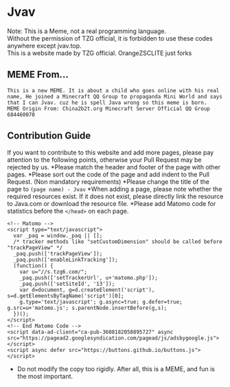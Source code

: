 # Jvav
Note: This is a Meme, not a real programming language.              
Without the permission of TZG official, it is forbidden to use these codes anywhere except jvav.top.                
This is a website made by TZG official. OrangeZSCLITE just forks   
## MEME From...
```
This is a new MEME. It is about a child who goes online with his real name, He joined a Minecraft QQ Group to propaganda Mini World and says that I can Jvav. cuz he is spell Java wrong so this meme is born.
MEME Origin From: China2b2t.org Minecraft Server Official QQ Group 684460070
```
## Contribution Guide
If you want to contribute to this website and add more pages, please pay attention to the following points, otherwise your Pull Request may be rejected by us.
*Please match the header and footer of the page with other pages.
*Please sort out the code of the page and add indent to the Pull Request. (Non mandatory requirements)
*Please change the title of the page to ```(page name) - Jvav```
*When adding a page, please note whether the required resources exist. If it does not exist, please directly link the resource to Java.com or download the resource file.
*Please add Matomo code for statistics before the ```</head>``` on each page.
```
<!-- Matomo -->
<script type="text/javascript">
  var _paq = window._paq || [];
  /* tracker methods like "setCustomDimension" should be called before "trackPageView" */
  _paq.push(['trackPageView']);
  _paq.push(['enableLinkTracking']);
  (function() {
    var u="//s.tzg6.com/";
    _paq.push(['setTrackerUrl', u+'matomo.php']);
    _paq.push(['setSiteId', '13']);
    var d=document, g=d.createElement('script'), s=d.getElementsByTagName('script')[0];
    g.type='text/javascript'; g.async=true; g.defer=true; g.src=u+'matomo.js'; s.parentNode.insertBefore(g,s);
  })();
</script>
<!-- End Matomo Code -->
<script data-ad-client="ca-pub-3608182058895727" async src="https://pagead2.googlesyndication.com/pagead/js/adsbygoogle.js"></script>
<script async defer src="https://buttons.github.io/buttons.js"></script>
```
* Do not modify the copy too rigidly. After all, this is a MEME, and fun is the most important.
